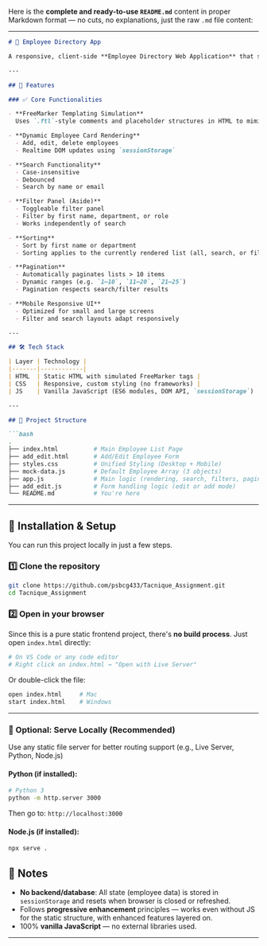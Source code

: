 Here is the **complete and ready-to-use `README.md`** content in proper Markdown format — no cuts, no explanations, just the raw `.md` file content:

---

````markdown
# 👥 Employee Directory App

A responsive, client-side **Employee Directory Web Application** that simulates FreeMarker templating using static HTML, CSS, and vanilla JavaScript — no backend or build tooling required.

---

## 🚀 Features

### ✅ Core Functionalities

- **FreeMarker Templating Simulation**  
  Uses `.ftl`-style comments and placeholder structures in HTML to mimic Java server-side rendering. Replaced entirely at runtime using JavaScript.

- **Dynamic Employee Card Rendering**
  - Add, edit, delete employees
  - Realtime DOM updates using `sessionStorage`

- **Search Functionality**
  - Case-insensitive
  - Debounced
  - Search by name or email

- **Filter Panel (Aside)**
  - Toggleable filter panel
  - Filter by first name, department, or role
  - Works independently of search

- **Sorting**
  - Sort by first name or department
  - Sorting applies to the currently rendered list (all, search, or filtered)

- **Pagination**
  - Automatically paginates lists > 10 items
  - Dynamic ranges (e.g. `1–10`, `11–20`, `21–25`)
  - Pagination respects search/filter results

- **Mobile Responsive UI**
  - Optimized for small and large screens
  - Filter and search layouts adapt responsively

---

## 🛠️ Tech Stack

| Layer | Technology |
|-------|------------|
| HTML  | Static HTML with simulated FreeMarker tags |
| CSS   | Responsive, custom styling (no frameworks) |
| JS    | Vanilla JavaScript (ES6 modules, DOM API, `sessionStorage`) |

---

## 📂 Project Structure

```bash
.
├── index.html          # Main Employee List Page
├── add_edit.html       # Add/Edit Employee Form
├── styles.css          # Unified Styling (Desktop + Mobile)
├── mock-data.js        # Default Employee Array (3 objects)
├── app.js              # Main logic (rendering, search, filters, pagination)
├── add_edit.js         # Form handling logic (edit or add mode)
└── README.md           # You're here
````

---

## 🔧 Installation & Setup

You can run this project locally in just a few steps.

### 1️⃣ Clone the repository

```bash
git clone https://github.com/psbcg433/Tacnique_Assignment.git
cd Tacnique_Assignment
```

### 2️⃣ Open in your browser

Since this is a pure static frontend project, there's **no build process**. Just open `index.html` directly:

```bash
# On VS Code or any code editor
# Right click on index.html → "Open with Live Server"
```

Or double-click the file:

```bash
open index.html     # Mac
start index.html    # Windows
```

---

### 🔁 Optional: Serve Locally (Recommended)

Use any static file server for better routing support (e.g., Live Server, Python, Node.js)

#### Python (if installed):

```bash
# Python 3
python -m http.server 3000
```

Then go to: `http://localhost:3000`

#### Node.js (if installed):

```bash
npx serve .
```



## 📌 Notes

* **No backend/database**: All state (employee data) is stored in `sessionStorage` and resets when browser is closed or refreshed.
* Follows **progressive enhancement** principles — works even without JS for the static structure, with enhanced features layered on.
* 100% **vanilla JavaScript** — no external libraries used.

---

